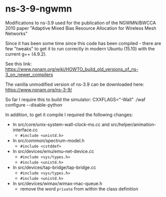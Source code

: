 # ns-3-9-ngwmn
Modifications to ns-3.9 used for the publication of the NGWMN/BWCCA 2010 paper "Adaptive Mixed Bias Resource Allocation for Wireless Mesh Networks"

Since it has been some time since this code has been compiled - there are few "tweaks" to get it to run correctly in modern Ubuntu (15.10) with the current g++ (4.9.2).

See this link: https://www.nsnam.org/wiki/HOWTO_build_old_versions_of_ns-3_on_newer_compilers

The vanilla unmodified version of ns-3.9 can be downloaded here: https://www.nsnam.org/ns-3-9/

So far I require this to build the simulator: CXXFLAGS="-Wall" ./waf configure --disable-python

In addition, to get it compile I required the following changes:

* In src/core/unix-system-wall-clock-ms.cc and src/helper/animation-interface.cc
  * ```#include <unistd.h>```
* In src/common/spectrum-model.h
  * ```#include <cstddef>```
* In src/devices/emu/emu-net-device.cc
  * ```#include <sys/types.h>```
  * ```#include <unistd.h>```
* In src/devices/tap-bridge/tap-bridge.cc
  * ```#include <sys/types.h>```
  * ```#include <unistd.h>```
* In src/devices/wimax/wimax-mac-queue.h
  * remove the word ```private``` from within the class definition
